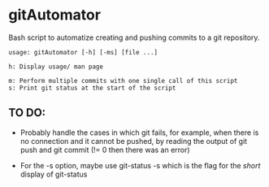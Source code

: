 # gitAutomator

Bash script to automatize creating and pushing commits to a git repository.

```
usage: gitAutomator [-h] [-ms] [file ...] 

h: Display usage/ man page

m: Perform multiple commits with one single call of this script
s: Print git status at the start of the script

```

## TO DO:
* Probably handle the cases in which git fails, for example, when there is no connection and it cannot be pushed, by reading the output of git push and git commit (!= 0 then there was an error)

* For the -s option, maybe use git-status -s which is the flag for the _short_ display of git-status
